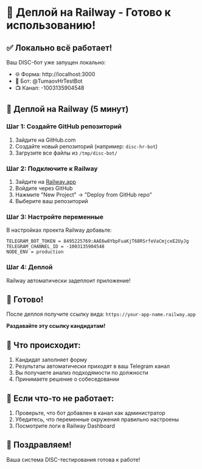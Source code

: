 # 🚀 Деплой на Railway - Готово к использованию!

## ✅ Локально всё работает!

Ваш DISC-бот уже запущен локально:
- 🌐 Форма: http://localhost:3000
- 🤖 Бот: @TumaovHrTestBot
- 📺 Канал: -1003135904548

## 🚀 Деплой на Railway (5 минут)

### Шаг 1: Создайте GitHub репозиторий
1. Зайдите на GitHub.com
2. Создайте новый репозиторий (например: `disc-hr-bot`)
3. Загрузите все файлы из `/tmp/disc-bot/`

### Шаг 2: Подключите к Railway
1. Зайдите на [Railway.app](https://railway.app)
2. Войдите через GitHub
3. Нажмите "New Project" → "Deploy from GitHub repo"
4. Выберите ваш репозиторий

### Шаг 3: Настройте переменные
В настройках проекта Railway добавьте:
```
TELEGRAM_BOT_TOKEN = 8495225769:AAE6w8YbpFuaKjT68RSrfeVaCmjceE2UyJg
TELEGRAM_CHANNEL_ID = -1003135904548
NODE_ENV = production
```

### Шаг 4: Деплой
Railway автоматически задеплоит приложение!

## 🎯 Готово!

После деплоя получите ссылку вида:
`https://your-app-name.railway.app`

**Раздавайте эту ссылку кандидатам!**

## 📱 Что происходит:

1. Кандидат заполняет форму
2. Результаты автоматически приходят в ваш Telegram канал
3. Вы получаете анализ подходямости по должности
4. Принимаете решение о собеседовании

## 🔧 Если что-то не работает:

1. Проверьте, что бот добавлен в канал как администратор
2. Убедитесь, что переменные окружения правильно настроены
3. Посмотрите логи в Railway Dashboard

## 🎉 Поздравляем!

Ваша система DISC-тестирования готова к работе!
